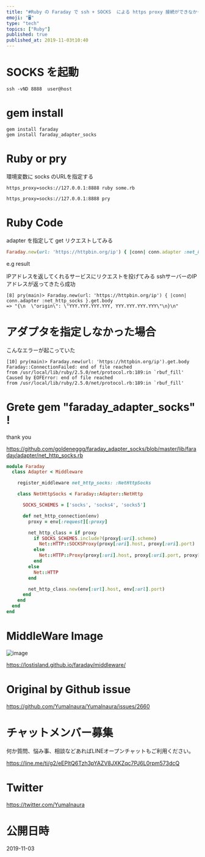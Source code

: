 ```yaml
---
title: "#Ruby の Faraday で ssh + SOCKS  による https proxy 接続ができなかったので faraday_ada"
emoji: "🖥"
type: "tech"
topics: ["Ruby"]
published: true
published_at: 2019-11-03t10:40
---
```


# SOCKS を起動

```
ssh -vND 8888  user@host
```

# gem install

```
gem install faraday
gem install faraday_adapter_socks
```

# Ruby or pry

環境変数に socks のURLを指定する

```
https_proxy=socks://127.0.0.1:8888 ruby some.rb
```

```
https_proxy=socks://127.0.0.1:8888 pry
```

# Ruby Code

adapter を指定して get リクエストしてみる

```rb
Faraday.new(url: 'https://httpbin.org/ip') { |conn| conn.adapter :net_http_socks }.get.body
```

e.g result 

IPアドレスを返してくれるサービスにリクエストを投げてみる
sshサーバーのIPアドレスが返ってきたら成功

```
[8] pry(main)> Faraday.new(url: 'https://httpbin.org/ip') { |conn| conn.adapter :net_http_socks }.get.body
=> "{\n  \"origin\": \"YYY.YYY.YYY.YYY, YYY.YYY.YYY.YYY\"\n}\n"
```

# アダプタを指定しなかった場合

こんなエラーが起こっていた

```
[10] pry(main)> Faraday.new(url: 'https://httpbin.org/ip').get.body
Faraday::ConnectionFailed: end of file reached
from /usr/local/lib/ruby/2.5.0/net/protocol.rb:189:in `rbuf_fill'
Caused by EOFError: end of file reached
from /usr/local/lib/ruby/2.5.0/net/protocol.rb:189:in `rbuf_fill'
```



# Grete gem "faraday_adapter_socks" !

thank you 

https://github.com/goldeneggg/faraday_adapter_socks/blob/master/lib/faraday/adapter/net_http_socks.rb

```rb
module Faraday
  class Adapter < Middleware

    register_middleware net_http_socks: :NetHttpSocks

    class NetHttpSocks < Faraday::Adapter::NetHttp

      SOCKS_SCHEMES = ['socks', 'socks4', 'socks5']

      def net_http_connection(env)
        proxy = env[:request][:proxy]

        net_http_class = if proxy
          if SOCKS_SCHEMES.include?(proxy[:uri].scheme)
            Net::HTTP::SOCKSProxy(proxy[:uri].host, proxy[:uri].port)
          else
            Net::HTTP::Proxy(proxy[:uri].host, proxy[:uri].port, proxy[:user], proxy[:password])
          end
        else
          Net::HTTP
        end

        net_http_class.new(env[:url].host, env[:url].port)
      end
    end
  end
end
```


# MiddleWare Image

![image](https://user-images.githubusercontent.com/13635059/68077691-9f2afa00-fe0b-11e9-9058-2b80c7b1f4f0.png)

https://lostisland.github.io/faraday/middleware/


# Original by Github issue

https://github.com/YumaInaura/YumaInaura/issues/2660








<!-- Update From Qiita API -->

# チャットメンバー募集


何か質問、悩み事、相談などあればLINEオープンチャットもご利用ください。

https://line.me/ti/g2/eEPltQ6Tzh3pYAZV8JXKZqc7PJ6L0rpm573dcQ





# Twitter


https://twitter.com/YumaInaura


<!-- Update From Qiita API -->



# 公開日時

2019-11-03
